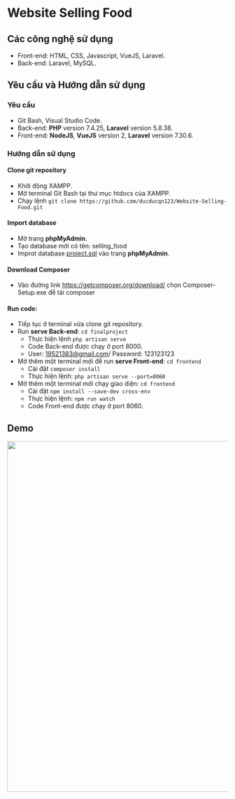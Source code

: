 # Website Selling Food
## Các công nghệ sử dụng
- Front-end: HTML, CSS, Javascript, VueJS, Laravel.
- Back-end: Laravel, MySQL.
## Yêu cầu và Hướng dẫn sử dụng
### Yêu cầu
- Git Bash, Visual Studio Code.
- Back-end: **PHP** version 7.4.25, **Laravel** version 5.8.38.
- Front-end: **NodeJS**, **VueJS** version 2, **Laravel** version 7.30.6.
### Hướng dẫn sử dụng
#### Clone git repository
- Khởi động XAMPP.
- Mở terminal Git Bash tại thư mục htdocs của XAMPP.
- Chạy lệnh `git clone https://github.com/ducducqn123/Website-Selling-Food.git`
#### Import database
- Mở trang **phpMyAdmin**.
- Tạo database mới có tên: selling_food
- Improt database [project.sql](env_and_database/selling_food.sql) vào trang **phpMyAdmin**.
#### Download Composer
- Vào đường link https://getcomposer.org/download/ chọn Composer-Setup.exe để tải composer
#### Run code:
- Tiếp tục ở terminal vừa clone git repository.  
- Run **serve Back-end**: `cd finalproject`
  - Thực hiện lệnh `php artisan serve`
  - Code Back-end được chạy ở port 8000.
  - User: 19521383@gmail.com/ Password: 123123123
- Mở thêm một terminal mới để run **serve Front-end**: `cd frontend`
  - Cài đặt `composer install`  
  - Thực hiện lệnh: `php artisan serve --port=8060`
- Mở thêm một terminal mới chạy giao diện: `cd frontend`
  - Cài đặt `npm install --save-dev cross-env`
  - Thực hiện lệnh: `npm run watch`
  - Code Front-end được chạy ở port 8060.
## Demo
<p align='center'><img style="height: 800px" src="https://github.com/ducducqn123/Website-Selling-Food/blob/ce4ab91b045d777d82beee1935e5df8eed736797/demo.png"></p>
